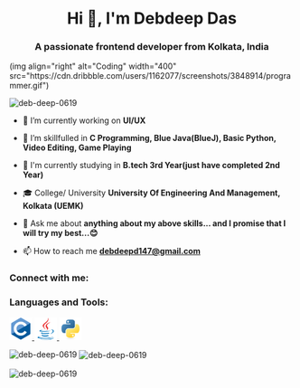 
<h1 align="center">Hi 👋, I'm Debdeep Das</h1>
<h3 align="center">A passionate frontend developer from Kolkata, India</h3>
(img align="right" alt="Coding" width="400" src="https://cdn.dribbble.com/users/1162077/screenshots/3848914/programmer.gif")


<p align="left"> <img src="https://komarev.com/ghpvc/?username=deb-deep-0619&label=Profile%20views&color=0e75b6&style=flat" alt="deb-deep-0619" /> </p>

- 🔭 I’m currently working on **UI/UX**

- 🌱 I’m skillfulled in **C Programming, Blue Java(BlueJ), Basic Python, Video Editing, Game Playing**

- 👀 I'm currently studying in **B.tech 3rd Year(just have completed 2nd Year)**

- 🎓 College/ University **University Of Engineering And Management, Kolkata (UEMK)**

- 💬 Ask me about **anything about my above skills... and I promise that I will try my best...😊**

- 📫 How to reach me **debdeepd147@gmail.com**

<h3 align="left">Connect with me:</h3>
<p align="left">
</p>

<h3 align="left">Languages and Tools:</h3>
<p align="left"> <a href="https://www.cprogramming.com/" target="_blank" rel="noreferrer"> <img src="https://raw.githubusercontent.com/devicons/devicon/master/icons/c/c-original.svg" alt="c" width="40" height="40"/> </a> <a href="https://www.java.com" target="_blank" rel="noreferrer"> <img src="https://raw.githubusercontent.com/devicons/devicon/master/icons/java/java-original.svg" alt="java" width="40" height="40"/> </a> <a href="https://www.python.org" target="_blank" rel="noreferrer"> <img src="https://raw.githubusercontent.com/devicons/devicon/master/icons/python/python-original.svg" alt="python" width="40" height="40"/> </a> </p>

<p><img align="left" src="https://github-readme-stats.vercel.app/api/top-langs?username=deb-deep-0619&show_icons=true&locale=en&layout=compact" alt="deb-deep-0619" /></p>

<p>&nbsp;<img align="center" src="https://github-readme-stats.vercel.app/api?username=deb-deep-0619&show_icons=true&locale=en" alt="deb-deep-0619" /></p>

<p><img align="center" src="https://github-readme-streak-stats.herokuapp.com/?user=deb-deep-0619&" alt="deb-deep-0619" /></p>

